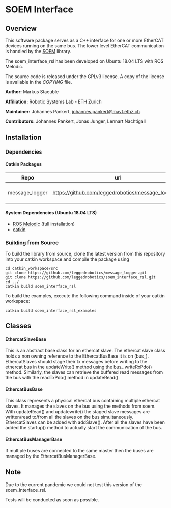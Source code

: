 # SOEM Interface

## Overview
This software package serves as a C++ interface for one or more EtherCAT devices running on the same bus.
The lower level EtherCAT communication is handled by the [SOEM](https://github.com/OpenEtherCATsociety/soem) library.

The soem_interface_rsl has been developed on Ubuntu 18.04 LTS with ROS Melodic.

The source code is released under the GPLv3 license.
A copy of the license is available in the *COPYING* file.

**Author:** Markus Staeuble

**Affiliation:** Robotic Systems Lab - ETH Zurich

**Maintainer:** Johannes Pankert, johannes.pankert@mavt.ethz.ch

**Contributors:** Johannes Pankert, Jonas Junger, Lennart Nachtigall


## Installation

### Dependencies
#### Catkin Packages

| Repo           | url                                                  | license      | content            |
|:--------------:|:----------------------------------------------------:|:------------:|:------------------:|
| message_logger | https://github.com/leggedrobotics/message_logger.git | BSD 3-Clause | simple log streams |

#### System Dependencies (Ubuntu 18.04 LTS)
- [ROS Melodic](https://wiki.ros.org/melodic) (full installation)
- [catkin](https://wiki.ros.org/catkin)

### Building from Source

To build the library from source, clone the latest version from this repository into your catkin workspace and compile the package using

	cd catkin_workspace/src
	git clone https://github.com/leggedrobotics/message_logger.git
	git clone https://github.com/leggedrobotics/soem_interface_rsl.git
	cd ../
	catkin build soem_interface_rsl

To build the examples, execute the following command inside of your catkin workspace:
	
	catkin build soem_interface_rsl_examples
	
## Classes

#### EthercatSlaveBase
This is an abstract base class for an ethercat slave. The ethercat slave class holds a non owning reference to the EthercatBusBase it is on (bus_). 
EthercatSlaves should stage their tx messages before writing to the ethercat bus in the updateWrite() method using the bus_ writeRxPdo() method.
Similarly, the slaves can retrieve the buffered read messages from the bus with the readTxPdo() method in updateRead().

#### EthercatBusBase
This class represents a physical ethercat bus containing multiple ethercat slaves. 
It manages the slaves on the bus using the methods from soem.  With updateRead() and updatewrite() the staged slave messages are written/read to/from all the slaves on the bus simultaneously. 
EthercatSlaves can be added with addSlave(). After all the slaves have been added the startup() method to actually start the communication of the bus.

#### EthercatBusManagerBase
If multiple buses are connected to the same master then the buses are managed by the EthercatBusManagerBase.

## Note
Due to the current pandemic we could not test this version of the soem_interface_rsl.

Tests will be conducted as soon as possible.

